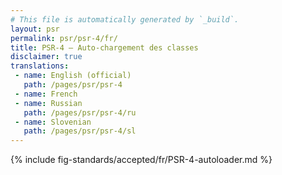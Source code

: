 ```yaml
---
# This file is automatically generated by `_build`.
layout: psr
permalink: psr/psr-4/fr/
title: PSR-4 — Auto-chargement des classes
disclaimer: true
translations:
 - name: English (official)
   path: /pages/psr/psr-4
 - name: French
 - name: Russian
   path: /pages/psr/psr-4/ru
 - name: Slovenian
   path: /pages/psr/psr-4/sl
---
```

{% include fig-standards/accepted/fr/PSR-4-autoloader.md %}
